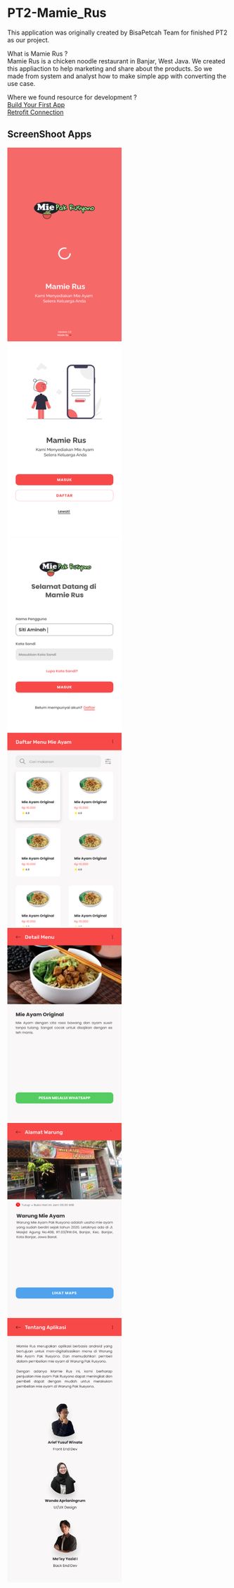 # PT2-Mamie_Rus
This application was originally created by BisaPetcah Team for finished PT2 as our project.

What is Mamie Rus ?<br />
Mamie Rus is a chicken noodle restaurant in Banjar, West Java. We created this appliaction to help marketing and share about the products. So we made from system and analyst how to make simple app with converting the use case.

Where we found resource for development ?<br />
<a href="https://developer.android.com/training/basics/firstapp" target="_FirstBuildApp">Build Your First App</a>
<br />
<a href="https://square.github.io/retrofit/" target="_RetrofitBuilder">Retrofit Connection</a>

  <h2>ScreenShoot Apps</h2>
<div align="left">
   <img 
        height="440"
        width="260" 
        src="/screenshoot/splash_screen.png" 
        style="max-width: 100%;"
        >
   <img 
        height="440"
        width="260" 
        src="/screenshoot/portal_screen.png" 
        style="max-width: 100%;"
        >
   <img 
        height="440"
        width="260" 
        src="/screenshoot/login.png" 
        style="max-width: 100%;"
        >
   <img 
        height="440"
        width="260" 
        src="/screenshoot/home.png" 
        style="max-width: 100%;"
        >
   <img 
        height="440"
        width="260" 
        src="/screenshoot/detail_menu.png" 
        style="max-width: 100%;"
        >
   <img 
        height="440"
        width="260" 
        src="/screenshoot/alamat_warung.png" 
        style="max-width: 100%;"
        >
   <img 
        height="600"
        width="260" 
        src="/screenshoot/about_app.png" 
        style="max-width: 100%;"
        >
</div>
